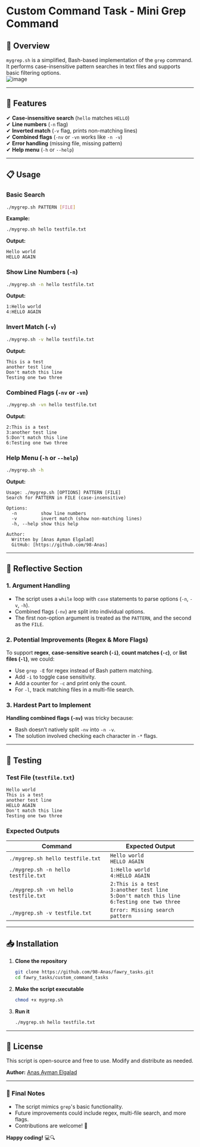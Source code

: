 # **Custom Command Task - Mini Grep Command**  

## **📌 Overview**  
`mygrep.sh` is a simplified, Bash-based implementation of the `grep` command. It performs case-insensitive pattern searches in text files and supports basic filtering options.  
![image](https://github.com/user-attachments/assets/eca0da1e-8c71-4cb0-b646-444e3ef552f2)

---

## **🚀 Features**  
✔ **Case-insensitive search** (`hello` matches `HELLO`)  
✔ **Line numbers** (`-n` flag)  
✔ **Inverted match** (`-v` flag, prints non-matching lines)  
✔ **Combined flags** (`-nv` or `-vn` works like `-n -v`)  
✔ **Error handling** (missing file, missing pattern)  
✔ **Help menu** (`-h` or `--help`)  

---

## **📋 Usage**  
### **Basic Search**  
```bash
./mygrep.sh PATTERN [FILE]
```
**Example:**  
```bash
./mygrep.sh hello testfile.txt
```
**Output:**  
```
Hello world
HELLO AGAIN
```

### **Show Line Numbers (`-n`)**  
```bash
./mygrep.sh -n hello testfile.txt
```
**Output:**  
```
1:Hello world
4:HELLO AGAIN
```

### **Invert Match (`-v`)**  
```bash
./mygrep.sh -v hello testfile.txt
```
**Output:**  
```
This is a test
another test line
Don't match this line
Testing one two three
```

### **Combined Flags (`-nv` or `-vn`)**  
```bash
./mygrep.sh -vn hello testfile.txt
```
**Output:**  
```
2:This is a test
3:another test line
5:Don't match this line
6:Testing one two three
```

### **Help Menu (`-h` or `--help`)**  
```bash
./mygrep.sh -h
```
**Output:**  
```
Usage: ./mygrep.sh [OPTIONS] PATTERN [FILE]
Search for PATTERN in FILE (case-insensitive)

Options:
  -n         show line numbers
  -v         invert match (show non-matching lines)
  -h, --help show this help

Author:
  Written by [Anas Ayman Elgalad]
  GitHub: [https://github.com/98-Anas]
```

---

## **🧠 Reflective Section**  

### **1. Argument Handling**  
- The script uses a `while` loop with `case` statements to parse options (`-n`, `-v`, `-h`).  
- Combined flags (`-nv`) are split into individual options.  
- The first non-option argument is treated as the `PATTERN`, and the second as the `FILE`.  

### **2. Potential Improvements (Regex & More Flags)**  
To support **regex**, **case-sensitive search (`-i`)**, **count matches (`-c`)**, or **list files (`-l`)**, we could:  
- Use `grep -E` for regex instead of Bash pattern matching.  
- Add `-i` to toggle case sensitivity.  
- Add a counter for `-c` and print only the count.  
- For `-l`, track matching files in a multi-file search.  

### **3. Hardest Part to Implement**  
**Handling combined flags (`-nv`)** was tricky because:  
- Bash doesn’t natively split `-nv` into `-n -v`.  
- The solution involved checking each character in `-*` flags.  

---

## **🔧 Testing**  
### **Test File (`testfile.txt`)**  
```
Hello world
This is a test
another test line
HELLO AGAIN
Don't match this line
Testing one two three
```

### **Expected Outputs**  
| Command | Expected Output |
|---------|----------------|
| `./mygrep.sh hello testfile.txt` | `Hello world`<br>`HELLO AGAIN` |
| `./mygrep.sh -n hello testfile.txt` | `1:Hello world`<br>`4:HELLO AGAIN` |
| `./mygrep.sh -vn hello testfile.txt` | `2:This is a test`<br>`3:another test line`<br>`5:Don't match this line`<br>`6:Testing one two three` |
| `./mygrep.sh -v testfile.txt` | `Error: Missing search pattern` |

---

## **📥 Installation**  
1. **Clone the repository**  
   ```bash
   git clone https://github.com/98-Anas/fawry_tasks.git
   cd fawry_tasks/custom_command_tasks
   ```
2. **Make the script executable**  
   ```bash
   chmod +x mygrep.sh
   ```
3. **Run it**  
   ```bash
   ./mygrep.sh hello testfile.txt
   ```

---

## **📜 License**  
This script is open-source and free to use. Modify and distribute as needed.  

**Author:** [Anas Ayman Elgalad](https://github.com/98-Anas)  

---

### **🎯 Final Notes**  
- The script mimics `grep`'s basic functionality.  
- Future improvements could include regex, multi-file search, and more flags.  
- Contributions are welcome! 🚀  

**Happy coding!** 💻🔍
